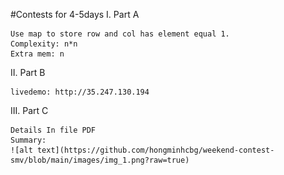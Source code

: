 #Contests for 4-5days
I. Part A 

    Use map to store row and col has element equal 1.
    Complexity: n*n
    Extra mem: n

II. Part B

    livedemo: http://35.247.130.194

III. Part C 
    
    Details In file PDF
    Summary: 
    ![alt text](https://github.com/hongminhcbg/weekend-contest-smv/blob/main/images/img_1.png?raw=true)